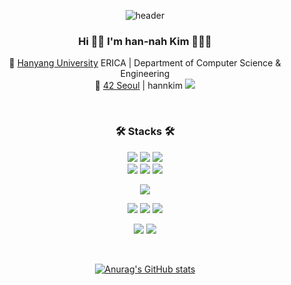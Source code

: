<div align='center'>  
 
 ![header](https://capsule-render.vercel.app/api?type=wave&color=gradient&customColorList=1,15,18,25,27&height=300&section=header&text=Hi🙌%20I'm%20han-nah%20Kim%20👩🏻‍💻&fontSize=40)
 
 ### Hi 🙌🏼   I'm han-nah Kim 👩🏻‍💻  
 🏫 [Hanyang University](https://www.hanyang.ac.kr/) ERICA | Department of Computer Science & Engineering  
 🏢 [42 Seoul](https://innovationacademy.kr/academy/contents/view?contentsNo=7&level=2&menuNo=8) | hannkim <img src="https://img.shields.io/badge/42Seoul-000000?style=flat-square&logo=42&logoColor=white"/></a>  

</br>
 
### 🛠 Stacks 🛠

<!--      badge 사용 방법
 <img src="https://img.shields.io/badge/쓰고자하는_텍스트-컬러코드?style=flat-square&logo=simpleicons에서_아이콘이름&logoColor=white"/></a>&nbsp 
-->

<img src="https://img.shields.io/badge/C-A8B9CC?style=flat-square&logo=C&logoColor=white"/></a>
<img src="https://img.shields.io/badge/C++-00599C?style=flat-square&logo=C%2B%2B&logoColor=white"/></a>
<img src="https://img.shields.io/badge/Python-3776AB?style=flat-square&logo=Python&logoColor=white"/></a>  
<img src="https://img.shields.io/badge/HTML5-E34F26?style=flat-square&logo=HTML5&logoColor=white"/></a>
<img src="https://img.shields.io/badge/CSS3-1572B6?style=flat-square&logo=CSS3&logoColor=white"/></a>
<img src="https://img.shields.io/badge/JavaScript-F7DF1E?style=flat-square&logo=JavaScript&logoColor=white"/></a>

<img src="https://img.shields.io/badge/React-61DAFB?style=flat-square&logo=React&logoColor=white"/></a>  

<img src="https://img.shields.io/badge/Node.js-339933?style=flat-square&logo=Node.js&logoColor=white"/></a>
<img src="https://img.shields.io/badge/MySQL-4479A1?style=flat-square&logo=MySQL&logoColor=white"/></a>
<img src="https://img.shields.io/badge/PostgreSQL-4169E1?style=flat-square&logo=PostgreSQL&logoColor=white"/></a>  


<img src="https://img.shields.io/badge/Docker-2496ED?style=flat-square&logo=Docker&logoColor=white"/></a>
<img src="https://img.shields.io/badge/Kubernetes-326CE5?style=flat-square&logo=Kubernetes&logoColor=white"/></a>  

</br>

[![Anurag's GitHub stats](https://github-readme-stats.vercel.app/api?username=Kimhan-nah&count_private=true&show_icons=true&theme=dracula)](https://github.com/anuraghazra/github-readme-stats)
 
 
</div>
